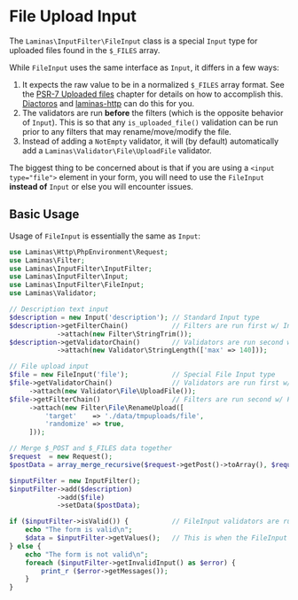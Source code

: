# File Upload Input

The `Laminas\InputFilter\FileInput` class is a special `Input` type for uploaded
files found in the `$_FILES` array.

While `FileInput` uses the same interface as `Input`, it differs in a few ways:

1. It expects the raw value to be in a normalized `$_FILES` array format. See
   the [PSR-7 Uploaded files](http://www.php-fig.org/psr/psr-7/#1-6-uploaded-files)
   chapter for details on how to accomplish this.
   [Diactoros](https://docs.laminas.dev/laminas-diactoros/) and
   [laminas-http](https://docs.laminas.dev/laminas-http/) can do this for you.
2. The validators are run **before** the filters (which is the opposite behavior
   of `Input`). This is so that any `is_uploaded_file()` validation can be run
   prior to any filters that may rename/move/modify the file.
3. Instead of adding a `NotEmpty` validator, it will (by default) automatically
   add a `Laminas\Validator\File\UploadFile` validator.

The biggest thing to be concerned about is that if you are using a `<input
type="file">` element in your form, you will need to use the `FileInput`
**instead of** `Input` or else you will encounter issues.

## Basic Usage

Usage of `FileInput` is essentially the same as `Input`:

```php
use Laminas\Http\PhpEnvironment\Request;
use Laminas\Filter;
use Laminas\InputFilter\InputFilter;
use Laminas\InputFilter\Input;
use Laminas\InputFilter\FileInput;
use Laminas\Validator;

// Description text input
$description = new Input('description'); // Standard Input type
$description->getFilterChain()           // Filters are run first w/ Input
            ->attach(new Filter\StringTrim());
$description->getValidatorChain()        // Validators are run second w/ Input
            ->attach(new Validator\StringLength(['max' => 140]));

// File upload input
$file = new FileInput('file');           // Special File Input type
$file->getValidatorChain()               // Validators are run first w/ FileInput
     ->attach(new Validator\File\UploadFile());
$file->getFilterChain()                  // Filters are run second w/ FileInput
     ->attach(new Filter\File\RenameUpload([
         'target'    => './data/tmpuploads/file',
         'randomize' => true,
     ]));

// Merge $_POST and $_FILES data together
$request  = new Request();
$postData = array_merge_recursive($request->getPost()->toArray(), $request->getFiles()->toArray());

$inputFilter = new InputFilter();
$inputFilter->add($description)
            ->add($file)
            ->setData($postData);

if ($inputFilter->isValid()) {           // FileInput validators are run, but not the filters...
    echo "The form is valid\n";
    $data = $inputFilter->getValues();   // This is when the FileInput filters are run.
} else {
    echo "The form is not valid\n";
    foreach ($inputFilter->getInvalidInput() as $error) {
        print_r ($error->getMessages());
    }
}
```
